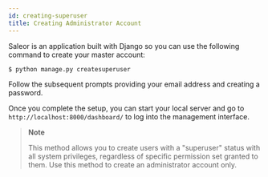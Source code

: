 ```yaml
---
id: creating-superuser
title: Creating Administrator Account
---
```


Saleor is an application built with Django so you can use the following command to create your master account:

```console
$ python manage.py createsuperuser
```

Follow the subsequent prompts providing your email address and creating a password.

Once you complete the setup, you can start your local server and go to `http://localhost:8000/dashboard/` to log into the management interface.

> **Note**
>
> This method allows you to create users with a "superuser" status with all system privileges, regardless of specific permission set granted to them. 
Use this method to create an administrator account only. 


